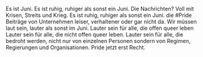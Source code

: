 Es ist Juni.
Es ist ruhig, ruhiger als sonst ein Juni. Die Nachrichten? Voll mit Krisen, Streits und Krieg. Es ist ruhig, ruhiger als sonst ein Juni. die #Pride Beiträge von Unternehmen leiser, verhaltener oder gar nicht da. Wir müssen laut sein, lauter als sonst im Juni. Lauter sein für alle, die offen queer leben Lauter sein für alle, die nicht offen queer leben. Lauter sein für alle, die bedroht werden, nicht nur von einzelnen Personen sondern von Regimen, Regierungen und Organisationen. Pride jetzt erst Recht.

